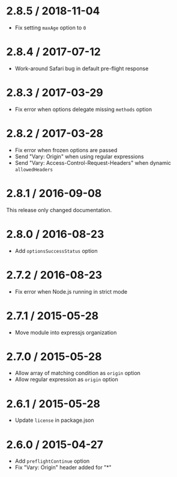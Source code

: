 2.8.5 / 2018-11-04
 ==================
 
   * Fix setting `maxAge` option to `0`
 
 2.8.4 / 2017-07-12
 ==================
 
   * Work-around Safari bug in default pre-flight response
 
 2.8.3 / 2017-03-29
 ==================
 
   * Fix error when options delegate missing `methods` option
 
 2.8.2 / 2017-03-28
 ==================
 
   * Fix error when frozen options are passed
   * Send "Vary: Origin" when using regular expressions
   * Send "Vary: Access-Control-Request-Headers" when dynamic `allowedHeaders`
 
 2.8.1 / 2016-09-08
 ==================
 
 This release only changed documentation.
 
 2.8.0 / 2016-08-23
 ==================
 
   * Add `optionsSuccessStatus` option
 
 2.7.2 / 2016-08-23
 ==================
 
   * Fix error when Node.js running in strict mode
 
 2.7.1 / 2015-05-28
 ==================
 
   * Move module into expressjs organization
 
 2.7.0 / 2015-05-28
 ==================
 
   * Allow array of matching condition as `origin` option
   * Allow regular expression as `origin` option
 
 2.6.1 / 2015-05-28
 ==================
 
   * Update `license` in package.json
 
 2.6.0 / 2015-04-27
 ==================
 
   * Add `preflightContinue` option
   * Fix "Vary: Origin" header added for "*"